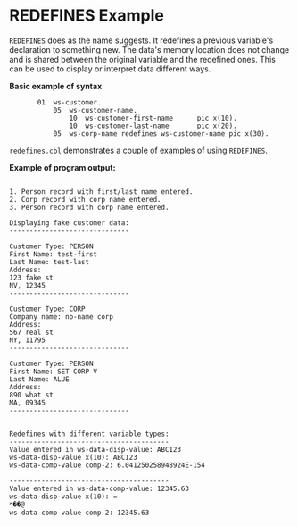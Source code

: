 # REDEFINES Example


```REDEFINES``` does as the name suggests. It redefines a previous variable's declaration to something new. The data's 
memory location does not change and is shared between the original variable and the redefined ones. This can be used to 
display or interpret data different ways.


**Basic example of syntax**

```
       01  ws-customer.
           05  ws-customer-name.
               10  ws-customer-first-name      pic x(10).
               10  ws-customer-last-name       pic x(20).
           05  ws-corp-name redefines ws-customer-name pic x(30).
```


```redefines.cbl``` demonstrates a couple of examples of using ```REDEFINES```.


**Example of program output:**

```
 
1. Person record with first/last name entered.
2. Corp record with corp name entered.
3. Person record with corp name entered.
 
Displaying fake customer data:
------------------------------
 
Customer Type: PERSON
First Name: test-first
Last Name: test-last           
Address: 
123 fake st         
NV, 12345
------------------------------
 
Customer Type: CORP
Company name: no-name corp                  
Address: 
567 real st         
NY, 11795
------------------------------
 
Customer Type: PERSON
First Name: SET CORP V
Last Name: ALUE                
Address: 
890 what st         
MA, 09345
------------------------------
 
 
Redefines with different variable types:
----------------------------------------
Value entered in ws-data-disp-value: ABC123
ws-data-disp-value x(10): ABC123    
ws-data-comp-value comp-2: 6.041250258948924E-154
 
----------------------------------------
Value entered in ws-data-comp-value: 12345.63
ws-data-disp-value x(10): =
ף��@  
ws-data-comp-value comp-2: 12345.63
 
```

